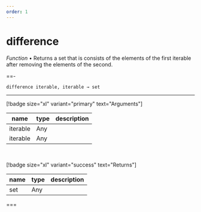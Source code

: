 ```yaml
---
order: 1
---
```

# difference

_Function_ &bull; Returns a set that is consists of the elements of the first iterable after removing the elements of the second.


==- <pre><code>difference iterable, iterable &rarr; set</code></pre>
<hr>

[!badge size="xl" variant="primary" text="Arguments"]

| name | type | description |
|------|------|-------------|
|iterable|Any||
|iterable|Any||

<br>

[!badge size="xl" variant="success" text="Returns"]

| name | type | description |
|------|------|-------------|
|set|Any||



===



